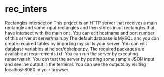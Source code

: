 # rec_inters
Rectangles intersection
This project is an HTTP server that receives a main rectangle and some input rectangles and then stores input rectangles that have intersect with the main one.
You can edit hostname and port number of this server  at server/main.py
The default database is MySQL and you can create required tables by importing my.sql to your server.
You can edit database variables at helper/dbhelper.py.
The required packages are available at requirements.txt.
You can run the server by executing runserver.sh.
You can test the server by posting some sample JSON input and see the output in the terminal.
You can see the outputs by visiting localhost:8080 in your browser.
